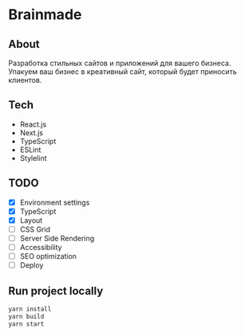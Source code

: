 # Brainmade

## About

Разработка стильных сайтов и приложений для вашего бизнеса. \
Упакуем ваш бизнес в креативный сайт, который будет приносить клиентов.

## Tech

- React.js
- Next.js
- TypeScript
- ESLint
- Stylelint

## TODO

- [x] Environment settings
- [x] TypeScript
- [x] Layout
- [ ] CSS Grid
- [ ] Server Side Rendering
- [ ] Accessibility
- [ ] SEO optimization
- [ ] Deploy

## Run project locally

```bash
yarn install
yarn build
yarn start
```
